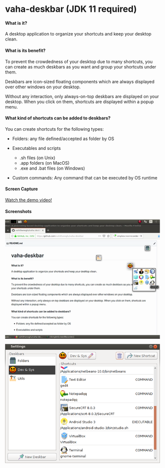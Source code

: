 # vaha-deskbar (JDK 11 required)

#### What is it?
A desktop application to organize your shortcuts and keep your desktop clean.

#### What is its benefit?
To prevent the crowdedness of your desktop due to many shortcuts, you can create as much deskbars as you want and group your shortcuts under them. 

Deskbars are icon-sized floating components which are always displayed over other windows on your desktop. 

Without any interaction, only always-on-top deskbars are displayed on your desktop. When you click on them, shortcuts are displayed within a popup menu.

#### What kind of shortcuts can be added to deskbars?
You can create shortcuts for the following types:
- Folders: any file defined/accepted as folder by OS

- Executables and scripts
  - .sh files (on Unix)
  - .app folders (on MacOS)
  - .exe and .bat files (on Windows)

- Custom commands: Any command that can be executed by OS runtime

#### Screen Capture
[Watch the demo video!](./screencapture.mp4)

#### Screenshots
![](./screenshot1.png)

![](./screenshot2.png)
